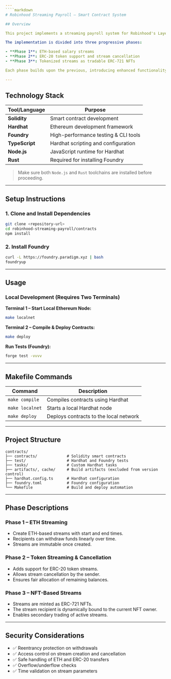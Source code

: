 ```yaml
---
````markdown
# Robinhood Streaming Payroll – Smart Contract System

## Overview

This project implements a streaming payroll system for Robinhood's Layer-2 blockchain network. The system enables continuous, real-time salary payments to employees, replacing traditional fixed-cycle payments with a more transparent and flexible solution.

The implementation is divided into three progressive phases:

- **Phase 1**: ETH-based salary streams  
- **Phase 2**: ERC-20 token support and stream cancellation  
- **Phase 3**: Tokenized streams as tradable ERC-721 NFTs

Each phase builds upon the previous, introducing enhanced functionality and extensibility.

---
```


## Technology Stack

| Tool/Language      | Purpose                              |
|--------------------|--------------------------------------|
| **Solidity**       | Smart contract development           |
| **Hardhat**        | Ethereum development framework       |
| **Foundry**        | High-performance testing & CLI tools |
| **TypeScript**     | Hardhat scripting and configuration  |
| **Node.js**        | JavaScript runtime for Hardhat       |
| **Rust**           | Required for installing Foundry      |

> Make sure both `Node.js` and `Rust` toolchains are installed before proceeding.

---

## Setup Instructions

### 1. Clone and Install Dependencies

```bash
git clone <repository-url>
cd robinhood-streaming-payroll/contracts
npm install
````

### 2. Install Foundry

```bash
curl -L https://foundry.paradigm.xyz | bash
foundryup
```

---

## Usage

### Local Development (Requires Two Terminals)

**Terminal 1 – Start Local Ethereum Node:**

```bash
make localnet
```

**Terminal 2 – Compile & Deploy Contracts:**

```bash
make deploy
```

**Run Tests (Foundry):**

```bash
forge test -vvvv
```

---

## Makefile Commands

| Command         | Description                            |
| --------------- | -------------------------------------- |
| `make compile`  | Compiles contracts using Hardhat       |
| `make localnet` | Starts a local Hardhat node            |
| `make deploy`   | Deploys contracts to the local network |

---

## Project Structure

```
contracts/
├── contracts/             # Solidity smart contracts
├── test/                  # Hardhat and Foundry tests
├── tasks/                 # Custom Hardhat tasks
├── artifacts/, cache/     # Build artifacts (excluded from version control)
├── hardhat.config.ts      # Hardhat configuration
├── foundry.toml           # Foundry configuration
└── Makefile               # Build and deploy automation
```

---

## Phase Descriptions

### Phase 1 – ETH Streaming

* Create ETH-based streams with start and end times.
* Recipients can withdraw funds linearly over time.
* Streams are immutable once created.

### Phase 2 – Token Streaming & Cancellation

* Adds support for ERC-20 token streams.
* Allows stream cancellation by the sender.
* Ensures fair allocation of remaining balances.

### Phase 3 – NFT-Based Streams

* Streams are minted as ERC-721 NFTs.
* The stream recipient is dynamically bound to the current NFT owner.
* Enables secondary trading of active streams.

---

## Security Considerations

* ✅ Reentrancy protection on withdrawals
* ✅ Access control on stream creation and cancellation
* ✅ Safe handling of ETH and ERC-20 transfers
* ✅ Overflow/underflow checks
* ✅ Time validation on stream parameters

